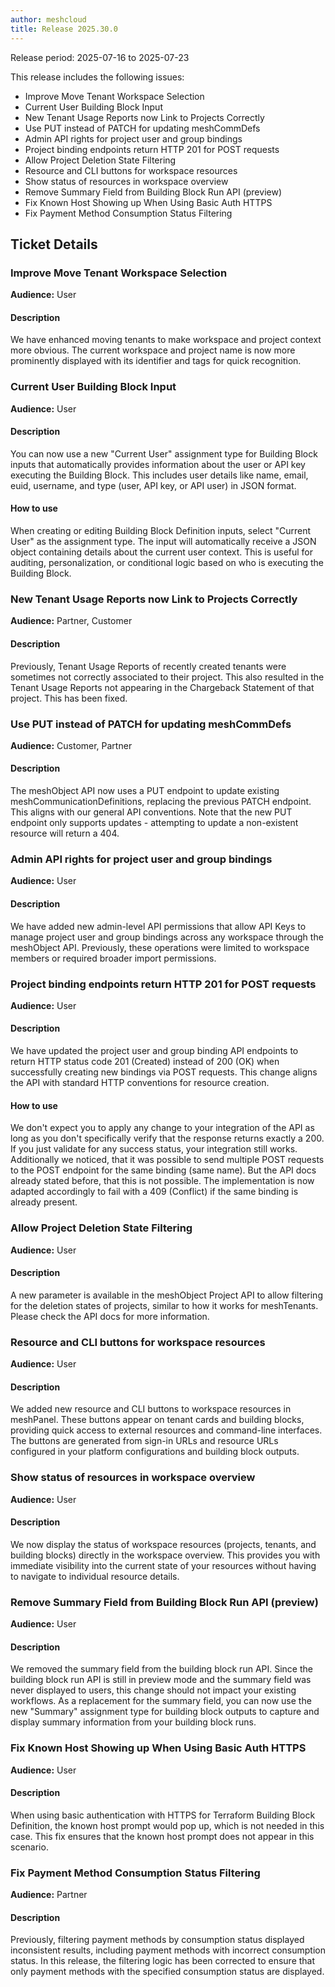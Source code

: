 ```yaml
---
author: meshcloud
title: Release 2025.30.0
---
```


Release period: 2025-07-16 to 2025-07-23

This release includes the following issues:
* Improve Move Tenant Workspace Selection
* Current User Building Block Input
* New Tenant Usage Reports now Link to Projects Correctly
* Use PUT instead of PATCH for updating meshCommDefs
* Admin API rights for project user and group bindings
* Project binding endpoints return HTTP 201 for POST requests
* Allow Project Deletion State Filtering
* Resource and CLI buttons for workspace resources
* Show status of resources in workspace overview
* Remove Summary Field from Building Block Run API (preview)
* Fix Known Host Showing up When Using Basic Auth HTTPS
* Fix Payment Method Consumption Status Filtering
<!--truncate-->

## Ticket Details
### Improve Move Tenant Workspace Selection
**Audience:** User<br>

#### Description
We have enhanced moving tenants to make workspace and project context more obvious. The current workspace and 
project name is now more prominently displayed with its identifier and tags for quick recognition.

### Current User Building Block Input
**Audience:** User<br>

#### Description
You can now use a new "Current User" assignment type for Building Block inputs that automatically provides information 
about the user or API key executing the Building Block. This includes user details like name, email, euid, username, and 
type (user, API key, or API user) in JSON format.

#### How to use
When creating or editing Building Block Definition inputs, select "Current User" as the assignment type. The input will 
automatically receive a JSON object containing details about the current user context. This is useful for auditing, 
personalization, or conditional logic based on who is executing the Building Block.

### New Tenant Usage Reports now Link to Projects Correctly
**Audience:** Partner, Customer<br>

#### Description
Previously, Tenant Usage Reports of recently created tenants were sometimes
not correctly associated to their project. This also resulted in the Tenant
Usage Reports not appearing in the Chargeback Statement of that project. This
has been fixed.

### Use PUT instead of PATCH for updating meshCommDefs
**Audience:** Customer, Partner<br>

#### Description
The meshObject API now uses a PUT endpoint to update existing meshCommunicationDefinitions, replacing the previous PATCH endpoint. This aligns with our general API conventions. Note that the new PUT endpoint only supports updates - attempting to update a non-existent resource will return a 404.

### Admin API rights for project user and group bindings
**Audience:** User<br>

#### Description
We have added new admin-level API permissions that allow API Keys to manage project user and group bindings 
across any workspace through the meshObject API. Previously, these operations were limited to workspace members 
or required broader import permissions.

### Project binding endpoints return HTTP 201 for POST requests
**Audience:** User<br>

#### Description
We have updated the project user and group binding API endpoints to return HTTP status code 201 (Created) instead 
of 200 (OK) when successfully creating new bindings via POST requests. This change aligns the API with standard 
HTTP conventions for resource creation.

#### How to use
We don't expect you to apply any change to your integration of the API as long as you don't specifically
verify that the response returns exactly a 200. If you just validate for any success status, your integration
still works. Additionally we noticed, that it was possible to send multiple POST requests to the POST endpoint
for the same binding (same name). But the API docs already stated before, that this is not possible. The implementation
is now adapted accordingly to fail with a 409 (Conflict) if the same binding is already present.

### Allow Project Deletion State Filtering
**Audience:** User<br>

#### Description
A new parameter is available in the meshObject Project API to allow filtering for the
deletion states of projects, similar to how it works for meshTenants.
Please check the API docs for more information.

### Resource and CLI buttons for workspace resources
**Audience:** User<br>

#### Description
We added new resource and CLI buttons to workspace resources in meshPanel. These buttons appear on tenant cards and building 
blocks, providing quick access to external resources and command-line interfaces. The buttons are generated from sign-in URLs 
and resource URLs configured in your platform configurations and building block outputs.

### Show status of resources in workspace overview
**Audience:** User<br>

#### Description
We now display the status of workspace resources (projects, tenants, and building blocks) directly in the workspace 
overview. This provides you with immediate visibility into the current state of your resources without having to 
navigate to individual resource details.

### Remove Summary Field from Building Block Run API (preview)
**Audience:** User<br>

#### Description
We removed the summary field from the building block run API. Since the building block 
run API is still in preview mode and the summary field was never displayed to users, this change should not impact 
your existing workflows.
As a replacement for the summary field, you can now use the new "Summary" assignment type for building block outputs 
to capture and display summary information from your building block runs.

### Fix Known Host Showing up When Using Basic Auth HTTPS
**Audience:** User<br>

#### Description
When using basic authentication with HTTPS for Terraform Building Block Definition, the known host prompt would
pop up, which is not needed in this case. This fix ensures that the known host prompt does not appear in this scenario.

### Fix Payment Method Consumption Status Filtering
**Audience:** Partner<br>

#### Description
Previously, filtering payment methods by consumption status displayed inconsistent results, including payment methods 
with incorrect consumption status. In this release, the filtering logic has been corrected to ensure that only payment 
methods with the specified consumption status are displayed.

